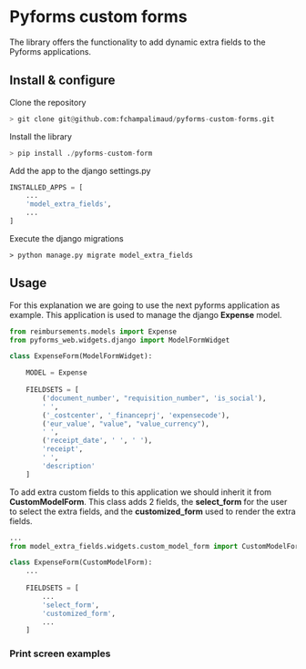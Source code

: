 # Pyforms custom forms

The library offers the functionality to add dynamic extra fields to the Pyforms applications.


## Install & configure

Clone the repository
```python
> git clone git@github.com:fchampalimaud/pyforms-custom-forms.git
```

Install the library
```python
> pip install ./pyforms-custom-form
```

Add the app to the django settings.py
```python
INSTALLED_APPS = [
    ...
    'model_extra_fields',
    ...
]
```

Execute the django migrations
```shell
> python manage.py migrate model_extra_fields
```

## Usage

For this explanation we are going to use the next pyforms application as example.
This application is used to manage the django **Expense** model.

```python
from reimbursements.models import Expense
from pyforms_web.widgets.django import ModelFormWidget

class ExpenseForm(ModelFormWidget):

    MODEL = Expense
    
    FIELDSETS = [
        ('document_number', "requisition_number", 'is_social'),
        ' ',
        ('_costcenter', '_financeprj', 'expensecode'),
        ('eur_value', "value", "value_currency"),
        ' ',
        ('receipt_date', ' ', ' '),
        'receipt',
        ' ',
        'description'
    ]
```

To add extra custom fields to this application we should inherit it from **CustomModelForm**.
This class adds 2 fields, the **select_form** for the user to select the extra fields, 
and the **customized_form** used to render the extra fields.

```python
...
from model_extra_fields.widgets.custom_model_form import CustomModelForm

class ExpenseForm(CustomModelForm):
    ...
    
    FIELDSETS = [
        ...
        'select_form',
        'customized_form',
        ...
    ]
```

### Print screen examples

